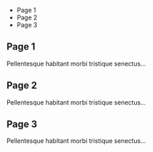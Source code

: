 <html>
<head>
<meta charset="utf-8">
<title>Pure Javascript, HTML 5 &amp; CSS3 Tabs</title>
<link href="tabs.css" rel="stylesheet" type="text/css">
</head>
<body>
<div id="wrapper">
  <div id="tabContainer">
    <div class="tabs">
      <ul>
        <li id="tabHeader_1">Page 1</li>
        <li id="tabHeader_2">Page 2</li>
        <li id="tabHeader_3">Page 3</li>
      </ul>
    </div>
    <div class="tabscontent">
      <div class="tabpage" id="tabpage_1">
        <h2>Page 1</h2>
        <p>Pellentesque habitant morbi tristique senectus...</p>
      </div>
      <div class="tabpage" id="tabpage_2">
        <h2>Page 2</h2>
        <p>Pellentesque habitant morbi tristique senectus...</p>
      </div>
      <div class="tabpage" id="tabpage_3">
        <h2>Page 3</h2>
        <p>Pellentesque habitant morbi tristique senectus...</p>
      </div>
    </div>
  </div>
<script>
window.onload=function() {

  // get tab container
  var container = document.getElementById("tabContainer");
    // set current tab
    var navitem = container.querySelector(".tabs ul li");
    //store which tab we are on
    var ident = navitem.id.split("_")[1];
    navitem.parentNode.setAttribute("data-current",ident);
    //set current tab with class of activetabheader
    navitem.setAttribute("class","tabActiveHeader");

    //hide two tab contents we don't need
    var pages = container.querySelectorAll(".tabpage");
    for (var i = 1; i < pages.length; i++) {
      pages[i].style.display="none";
    }

    //this adds click event to tabs
    var tabs = container.querySelectorAll(".tabs ul li");
    for (var i = 0; i < tabs.length; i++) {
      tabs[i].onclick=displayPage;
    }
}

// on click of one of tabs
function displayPage() {
  var current = this.parentNode.getAttribute("data-current");
  //remove class of activetabheader and hide old contents
  document.getElementById("tabHeader_" + current).removeAttribute("class");
  document.getElementById("tabpage_" + current).style.display="none";

  var ident = this.id.split("_")[1];
  //add class of activetabheader to new active tab and show contents
  this.setAttribute("class","tabActiveHeader");
  document.getElementById("tabpage_" + ident).style.display="block";
  this.parentNode.setAttribute("data-current",ident);
}

</script>
</body>
</html>